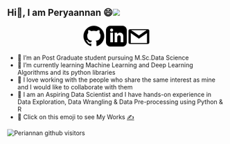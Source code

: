 <h2> Hi👋, I am Peryaannan 😄<img src="https://media.giphy.com/media/26u4cqVR8dsmedTJ6/giphy.gif" width="50"></h2>

<p align="center">
	<a href="https://github.com/ramperiannan"><img src="imgs/github.svg" alt="GitHub"></a>
	<a href="https://www.linkedin.com/in/peryaannan-arulkumar-15a17a167/"><img src="imgs/linkedin.svg" alt="LinkedIn"></a>
	<a href="https://mail.google.com/mail/u/0/?fs=1&to=periannanram@gmail.com.com&su=SUBJECT&body=BODY&tf=cm"><img src="imgs/gmails.svg" alt="Gmail"></a>
</p>

- 🔭 I’m an Post Graduate student pursuing M.Sc.Data Science
- 🌱 I’m currently learning Machine Learning and Deep Learning Algorithms and its python libraries 
- 👯 I love working with the people who share the same interest as mine and I would like to collaborate with them 
- 💬 I am an Aspiring Data Scientist and I have hands-on experience in Data Exploration, Data Wrangling & Data Pre-processing using Python & R 
- 💭 Click on this emoji to see My Works <a href="https://github.com/ramperiannan?tab=repositories">✍️</a>

<p>
    <img class="center" alt="Periannan github visitors" src="https://visitor-badge.laobi.icu/badge?page_id=ramperiannan.ramperiannan"/>
</p>
<!--
**ramperiannan/ramperiannan** is a ✨ _special_ ✨ repository because its `README.md` (this file) appears on your GitHub profile.


